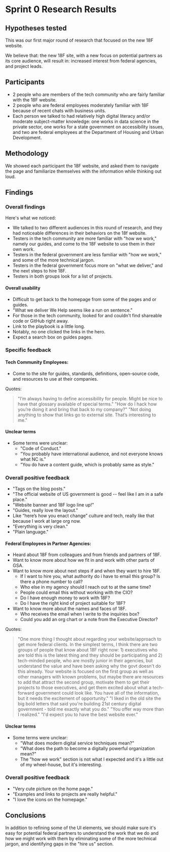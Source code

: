 
# Sprint 0 Research Results

## Hypotheses tested

This was our first major round of research that focused on the new 18F website.

We believe that: the new 18F site, with a new focus on potential partners as its core audience,
will result in: increased interest from federal agencies, and project leads.

## Participants

* 2 people who are members of the tech community who are fairly familiar with the 18F website.
* 2 people who are federal employees moderately familiar with 18F because of recent chats with business units.
* Each person we talked to had relatively high digital literacy and/or moderate subject-matter knowledge: one works in data science in the private sector, one works for a state government on accessibility issues, and two are federal employees at the Department of Housing and Urban Development.

## Methodology

We showed each participant the 18F website, and asked them to navigate the page and familiarize themselves with the information while thinking out loud.

## Findings

### Overall findings

Here's what we noticed:

* We talked to two different audiences in this round of research, and they had noticeable differences in their behaviors on the 18f website.
* Testers in the tech community are more familiar with "how we work," namely our guides, and come to the 18F website to use them in their own work.
* Testers in the federal government are less familiar with "how we work," and some of the more technical jargon.
* Testers in the federal government focus more on "what we deliver," and the next steps to hire 18F.
* Testers in both groups look for a list of projects.


#### Overall usability

- Difficult to get back to the homepage from some of the pages and or guides.
- "What we deliver We Help seems like a run on sentence."
- For those in the tech community, looked for and couldn't find shareable code or GitHub right away.
- Link to the playbook is a little long.
- Notably, no one clicked the links in the hero.
- Expect a search box on guides pages.


### Specific feedback

#### Tech Community Employees:

- Come to the site for guides, standards, definitions, open-source code, and resources to use at their companies.

Quotes:

> "I’m always having to define accessibility for people. Might be nice to have that glossary available of special terms."
> "How do I hack how you’re doing it and bring that back to my company?"
> "Not doing anything to show that links go to external site. That’s interesting to me."


#### Unclear terms

- Some terms were unclear:
    + "Code of Conduct."
    + "You probably have international audience, and not everyone knows what NC is."
    + "You do have a content guide, which is probably same as style."

### Overall positive feedback

- "Tags on the blog posts."
- "The official website of US government is good -- feel like I am in a safe place."
- "Website banner and 18F logo line up!"
- "Guides, really love the layout."
- Like “here’s how you enact change” culture and tech, really like that because I work at large org now.
- "Everything is very clean."
- "Plain language."

#### Federal Employees in Partner Agencies:

- Heard about 18F from colleagues and from friends and partners of 18F.
- Want to know more about how we fit in and work with other parts of GSA.
- Want to know more about next steps if and when they want to hire 18F.
    + If I want to hire you, what authority do i have to email this group? Is there a phone number to call?
    + Who else in my agency should I reach out to at the same time?
    + People could email this without working with the CIO?
    + Do I have enough money to work with 18F?
    + Do I have the right kind of project suitable for 18F?
- Want to know more about the names and faces of 18F.
    + Who receives the email when I write to the inquiries box?
    + Could you add an org chart or a note from the Executive Director?

Quotes:

> "One more thing I thought about regarding your website/approach to get more federal clients. In the simplest terms, I think there are two groups of people that know about 18F right now: 1) executives who are told this is the latest thing and they should be participating and 2) tech-minded people, who are mostly junior in their agencies, but understand the value and have been asking why the govt doesn't do this already. Your website is focused on the first group as well as other managers with known problems, but maybe there are resources to add that attract the second group, motivate them to get their projects to those executives, and get them excited about what a tech-forward government could look like. You have all of the information, but it needs the excitement of opportunity."
> "I liked in the old site the big bold letters that said you're building 21st century digital government - told me exactly what you do."
> "You offer way more than I realized."
> "I'd expect you to have the best website ever."

#### Unclear terms

- Some terms were unclear:
    + "What does modern digital service techniques mean?"
    + "What does the path to become a digitally powerful organization mean?"
    + The "how we work" section is not what I expected and it's a little out of my wheel-house, but it's interesting.

### Overall positive feedback

- "Very cute picture on the home page."
- "Examples and links to projects are really helpful."
- "I love the icons on the homepage."


## Conclusions

In addition to refining some of the UI elements, we should make sure it's easy for potential federal partners to understand the work that we do and how we might work with them by eliminating some of the more technical jargon, and identifying gaps in the "hire us" section.
